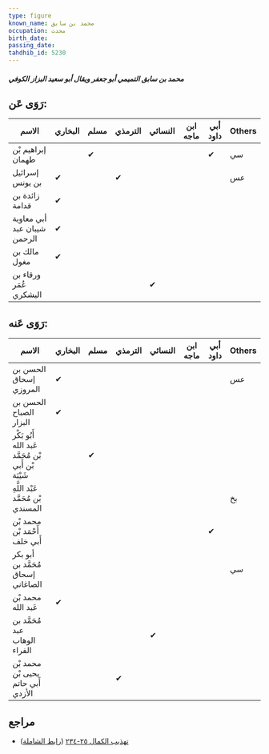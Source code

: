 ```yaml
---
type: figure
known_name: محمد بن سابق
occupation: محدث
birth_date:
passing_date:
tahdhib_id: 5230
---
```

##### محمد بن سابق التميمي أبو جعفر ويقال أبو سعيد البزاز الكوفي

## رَوَى عَن:
| الاسم                       | البخاري | مسلم | الترمذي | النسائي | ابن ماجه | أبي داود | Others |
| --------------------------- | ------- | ---- | ------- | ------- | -------- | -------- | ------ |
| إبراهيم بْن طهمان           |         | ✔    |         |         |          | ✔        | سي     |
| إسرائيل بن يونس             | ✔       |      | ✔       |         |          |          | عس     |
| زائدة بن قدامة              | ✔       |      |         |         |          |          |        |
| أبي معاوية شيبان عبد الرحمن | ✔       |      |         |         |          |          |        |
| مالك بن مغول                | ✔       |      |         |         |          |          |        |
| ورقاء بن عُمَر اليشكري      |         |      |         | ✔       |          |          |        |
## رَوَى عَنه:
| الاسم                                               | البخاري | مسلم | الترمذي | النسائي | ابن ماجه | أبي داود | Others |
| --------------------------------------------------- | ------- | ---- | ------- | ------- | -------- | -------- | ------ |
| الحسن بن إسحاق المروزي                              | ✔       |      |         |         |          |          | عس     |
| الحسن بن الصباح البزار                              | ✔       |      |         |         |          |          |        |
| أَبُو بَكْر عَبد الله بْن مُحَمَّد بْن أَبي شَيْبَة |         | ✔    |         |         |          |          |        |
| عَبْد اللَّهِ بْن مُحَمَّد المسندي                  |         |      |         |         |          |          | بخ     |
| محمد بْن أَحْمَد بْن أَبي خلف                       |         |      |         |         |          | ✔        |        |
| أبو بكر مُحَمَّد بن إسحاق الصاغاني                  |         |      |         |         |          |          | سي     |
| محمد بْن عَبد الله                                  | ✔       |      |         |         |          |          |        |
| مُحَمَّد بن عبد الوهاب الفراء                       |         |      |         | ✔       |          |          |        |
| محمد بْن يحيى بْن أَبي حاتم الأزدي                  |         |      | ✔       |         |          |          |        |
## مراجع
- [تهذيب الكمال ٢٥-٢٣٤](obsidian://open?vault=Tahdhib-al-Kamal&file=Figures/٥٢٣٠-محمد%20بن%20سابق%20التميمي%20أبو%20جعفر%20ويقال%20أبو%20سعيد%20البزاز%20الكوفي) ([رابط الشاملة](https://shamela.ws/book/3722/13327))